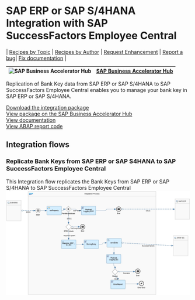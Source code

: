 # SAP ERP or SAP S/4HANA Integration with SAP SuccessFactors Employee Central

\| [Recipes by Topic](../../readme.md ) \| [Recipes by Author](../../author.md ) \| [Request Enhancement](https://github.com/SAP-samples/cloud-integration-flow/issues/new?assignees=&labels=Recipe%20Fix,enhancement&template=recipe-request.md&title=Improve%20SAP%20ERP%20or%20SAP%20S/4HANA%20Integration%20with%20SAP%20SuccessFactors%20Employee%20Central) \| [Report a bug](https://github.com/SAP-samples/cloud-integration-flow/issues/new?assignees=&labels=Recipe%20Fix,bug&template=bug_report.md&title=Issue%20with%20SAP%20ERP%20or%20SAP%20S/4HANA%20Integration%20with%20SAP%20SuccessFactors%20Employee%20Central)\| [Fix documentation](https://github.com/SAP-samples/cloud-integration-flow/issues/new?assignees=&labels=Recipe%20Fix,documentation&template=bug_report.md&title=Docu%20fix%20SAP%20ERP%20or%20SAP%20S/4HANA%20Integration%20with%20SAP%20SuccessFactors%20Employee%20Central) \|

 ![SAP Business Accelerator Hub](https://github.com/SAPAPIBusinessHub.png?size=50 ) | [SAP Business Accelerator Hub](https://api.sap.com/allcommunity) |
 ----|----| 

<p>Replication of Bank Key data from SAP ERP or SAP S/4HANA to SAP SuccessFactors Employee Central enables you to manage your bank key in SAP ERP or SAP S/4HANA.</p>

[Download the integration package](SAPERPorSAPS4HANAIntegrationwithSAPSuccessFactorsEmployeeCentralBankKey.zip)\
[View package on the SAP Business Accelerator Hub](https://api.sap.com/package/SAPERPorSAPS4HANAIntegrationwithSAPSuccessFactorsEmployeeCentralBankKey)\
[View documentation](ConfigGuide_BankKeysReplicationfromS4HANAtoSFECandSAPECP.pdf)\
[View ABAP report code](ABAP_Report_zhcmsfsfp_bankkeysreplication.pdf)
 ## Integration flows
### Replicate Bank Keys from SAP ERP or SAP S4HANA to SAP SuccessFactors Employee Central
This Integration flow replicates the Bank Keys from SAP ERP or SAP S/4HANA to SAP SuccessFactors Employee Central \
 ![input-image](Replicate_Bank_Keys_from_SAP_ERP_or_SAP_S4HANA_to_SAP_SuccessFactors_Employee_Central.jpg)
